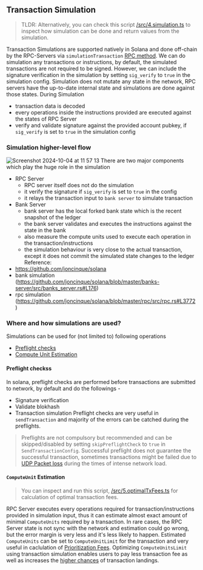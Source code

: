 ## Transaction Simulation
> TLDR: Alternatively, you can check this script [/src/4.simulation.ts](https://github.com/lwin-kyaw/solana-getting-started/blob/main/src/4.simulations.ts) to inspect how simulation can be done and return values from the simulation.

Transaction Simulations are supported natively in Solana and done off-chain by the RPC-Servers via `simulationTransaction` [RPC method](https://solana.com/docs/rpc/http/simulatetransaction).
We can do simulation any transactions or instructions, by default, the simulated transactions are not required to be signed. However, we can include the signature verification in the simulation by setting `sig_verify` to `true` in the simulation config.
Simulation does not mutate any state in the network, RPC servers have the up-to-date internal state and simulations are done against those states.
During Simulation
- transaction data is decoded
- every operations inside the instructions provided are executed against the states of RPC Server
- verify and validate signature against the provided account pubkey, if `sig_verify` is set to `true` in the simulation config

### Simulation higher-level flow
![Screenshot 2024-10-04 at 11 57 13](https://github.com/user-attachments/assets/a51e3859-209a-47ce-8b41-04335c34842b)
There are two major components which play the huge role in the simulation
- RPC Server
   - RPC server itself does not do the simulation
   - it verify the signature if `sig_verify` is set to `true` in the config
   - it relays the transaction input to `bank server` to simulate transaction
- Bank Server
   - bank server has the local forked bank state which is the recent snapshot of the ledger
   - the bank server validates and executes the instructions against the state in the bank
   - also measure the compute units used to execute each operation in the transaction/instructions
   - the simulation behaviour is very close to the actual transaction, except it does not commit the simulated state changes to the ledger
Reference:
- https://github.com/joncinque/solana
- bank simulation (https://github.com/joncinque/solana/blob/master/banks-server/src/banks_server.rs#L176)
- rpc simulation (https://github.com/joncinque/solana/blob/master/rpc/src/rpc.rs#L3772)

### Where and how simulations are used?
Simulations can be used for (not limited to) following operations
- [Preflight checks](https://solana.com/docs/advanced/retry#the-cost-of-skipping-preflight)
- [Compute Unit Estimation](https://solana.com/developers/guides/advanced/how-to-use-priority-fees#how-do-i-estimate-priority-fees)

#### Preflight checkss
In solana, preflight checks are performed before transactions are submitted to network, by default and do the followings -
- Signature verification
- Validate blokhash
- Transaction simulation
Preflight checks are very useful in `sendTransaction` and majority of the errors can be catched during the preflights.
> Preflights are not compulsory but recommended and can be skipped/disabled by setting `skipPreflightCheck` to `true` in `SendTransactionConfig`.
> Successful preflight does not guarantee the successful transaction, sometimes transactions might be failed due to [UDP Packet loss](https://solana.com/docs/advanced/retry#how-transactions-get-dropped) during the times of intense network load.

#### `ComputeUnit` Estimation
> You can inspect and run this script, [/src/5.optimalTxFees.ts](https://github.com/lwin-kyaw/solana-getting-started/blob/main/src/5.optimalTxFees.ts) for calculation of optimal transaction fees.

RPC Server executes every operations required for transaction/instructions provided in simulation input, thus it can estimate almost exact amount of minimal `ComputeUnits` required by a transaction.
In rare cases, the RPC Server state is not sync with the network and estimation could go wrong, but the error margin is very less and it's less likely to happen.
Estimated `ComputeUnits` can be set to `ComputeUnitLimit` for the transaction and very useful in caclulation of [Prioritization Fees](https://github.com/lwin-kyaw/solana-getting-started/blob/main/TxFee.md#requested-computeunitlimit-vs-actual-consumed-computeunit).
Optimizing `ComputeUnitsLimit` using transaction simulation enables users to pay less transaction fee as well as increases the [higher chances](https://github.com/solana-labs/solana/pull/34888) of transaction landings.


